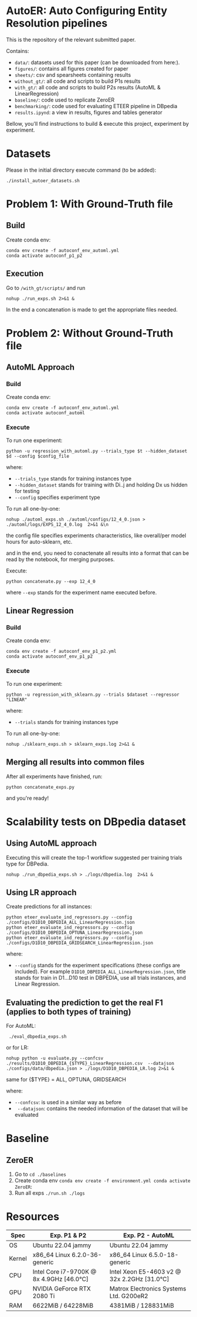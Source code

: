 # AutoER: Auto Configuring Entity Resolution pipelines

This is the repository of the relevant submitted paper.

Contains:
- `data/`: datasets used for this paper (can be downloaded from here:).
- `figures/`: contains all figures created for paper
- `sheets/`: csv and spearsheets containing results
- `without_gt/`: all code and scripts to build P1s results
- `with_gt/`: all code and scripts to build P2s results (AutoML & LinearRegression)
- `baseline/`: code used to replicate ZeroER
- `benchmarking/`: code used for evaluating ETEER pipeline in DBpedia
- `results.ipynd`: a view in results, figures and tables generator

Bellow, you'll find instructions to build & execute this project, experiment by experiment.

# Datasets

Please in the initial directory execute command (to be added):

```
./install_autoer_datasets.sh
```

# Problem 1: **With** Ground-Truth file

## Build

Create conda env:

```
conda env create -f autoconf_env_automl.yml
conda activate autoconf_p1_p2
```

## Execution

Go to `/with_gt/scripts/` and run 

```
nohup ./run_exps.sh 2>&1 & 
```

In the end a concatenation is made to get the appropriate files needed. 

# Problem 2: **Without** Ground-Truth file

## AutoML Approach

### Build

Create conda env:

```
conda env create -f autoconf_env_automl.yml
conda activate autoconf_automl
```

### Execute

To run one experiment:
```
python -u regression_with_automl.py --trials_type $t --hidden_dataset $d --config $config_file
```

where:
- `--trials_type` stands for training instances type
- `--hidden_dataset` stands for training with Di..j and holding Dx us hidden for testing
-  `--config` specifies experiment type

To run all one-by-one:
```
nohup ./automl_exps.sh ./automl/configs/12_4_0.json > ./automl/logs/EXPS_12_4_0.log  2>&1 &\n
```

the config file specifies experiments characteristics, like overall/per model hours for auto-sklearn, etc. 

and in the end, you need to conactenate all results into a format that can be read by the notebook, for merging purposes. 

Execute:

```
python concatenate.py --exp 12_4_0
```

where `--exp` stands for the experiment name executed before.

## Linear Regression


### Build

Create conda env:

```
conda env create -f autoconf_env_p1_p2.yml
conda activate autoconf_env_p1_p2
```

### Execute

To run one experiment:
```
python -u regression_with_sklearn.py --trials $dataset --regressor "LINEAR"
```

where:
- `--trials` stands for training instances type

To run all one-by-one:
```
nohup ./sklearn_exps.sh > sklearn_exps.log 2>&1 &
```

## Merging all results into common files

After all experiments have finished, run:

```
python concatenate_exps.py
```

and you're ready!

# Scalability tests on DBpedia dataset

## Using AutoML approach

Executing this will create the top-1 workflow suggested per training trials type for DBPedia.
```
nohup ./run_dbpedia_exps.sh > ./logs/dbpedia.log  2>&1 &
```


## Using LR approach

Create predictions for all instances:

```
python eteer_evaluate_ind_regressors.py --config ./configs/D1D10_DBPEDIA_ALL_LinearRegression.json
python eteer_evaluate_ind_regressors.py --config ./configs/D1D10_DBPEDIA_OPTUNA_LinearRegression.json
python eteer_evaluate_ind_regressors.py --config ./configs/D1D10_DBPEDIA_GRIDSEARCH_LinearRegression.json
```

where:
- `--config` stands for the experiment specifications (these configs are included). For example `D1D10_DBPEDIA_ALL_LinearRegression.json`, title stands for train in D1...D10 test in DBPEDIA, use all trials instances, and Linear Regression.


## Evaluating the prediction to get the real F1 (applies to both types of training)

For AutoML:
```
 ./eval_dbpedia_exps.sh
```

or for LR:

```
nohup python -u evaluate.py --confcsv ./results/D1D10_DBPEDIA_{$TYPE}_LinearRegression.csv  --datajson ./configs/data/dbpedia.json > ./logs/D1D10_DBPEDIA_LR.log 2>&1 &
```

same for {$TYPE} = ALL, OPTUNA, GRIDSEARCH

where:
-  `--confcsv`: is used in a similar way as before
-  ` --datajson`: contains the needed information of the dataset that will be evaluated

# Baseline

## ZeroER

1. Go to `cd ./baselines`
2. Create conda env `conda env create -f environment.yml conda activate ZeroER`:
3. Run all exps `./run.sh ./logs`

# Resources

| Spec    | Exp. P1 & P2                             | Exp. P2 - AutoML                                                   |
|---------|------------------------------------------|--------------------------------------------------------------------|
| OS      | Ubuntu 22.04 jammy                       | Ubuntu 22.04 jammy                                                 |
| Kernel  | x86_64 Linux 6.2.0-36-generic            | x86_64 Linux 6.5.0-18-generic                                      |
| CPU     | Intel Core i7-9700K @ 8x 4.9GHz [46.0°C] | Intel Xeon E5-4603 v2 @ 32x 2.2GHz [31.0°C]                        |
| GPU     | NVIDIA GeForce RTX 2080 Ti               | Matrox Electronics Systems Ltd. G200eR2                            |
| RAM     | 6622MiB / 64228MiB                       | 4381MiB / 128831MiB                                                |
